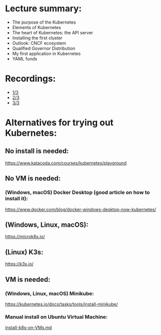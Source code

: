 
# Lecture summary: 
- The purpose of the Kubernetes
- Elements of Kubernetes
- The heart of Kubernetes: the API server
- Installing the first cluster
- Outlook: CNCF ecosystem
- Qualified Governor Distribution
- My first application in Kubernetes
- YAML funds

# Recordings:
- [1/3](https://hwsw.adobeconnect.com/pdziu0mxgp71/)
- [2/3](https://hwsw.adobeconnect.com/pgx5h7neicig/)
- [3/3](https://hwsw.adobeconnect.com/pt6hhtmnggle/)


# Alternatives for trying out Kubernetes:

## No install is needed:

https://www.katacoda.com/courses/kubernetes/playground

## No VM is needed:

### (Windows, macOS) Docker Desktop (good article on how to install it):

https://www.docker.com/blog/docker-windows-desktop-now-kubernetes/

## (Windows, Linux, macOS): 

https://microk8s.io/

## (Linux) K3s:

https://k3s.io/

## VM is needed:

### (Windows, Linux, macOS) Minikube:

https://kubernetes.io/docs/tasks/tools/install-minikube/

### Manual install on Ubuntu Virtual Machine:

[install-k8s-on-VMs.md](1/install-k8s-on-VMs.md)

